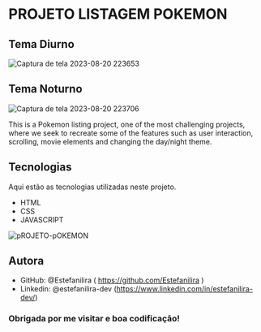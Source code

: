 # PROJETO LISTAGEM POKEMON

## Tema Diurno
![Captura de tela 2023-08-20 223653](https://github.com/Estefanilira/projeto-listagem-pokemon/assets/126111557/e96a9d34-a5d9-473d-bf76-f09fab551694)

## Tema Noturno
![Captura de tela 2023-08-20 223706](https://github.com/Estefanilira/projeto-listagem-pokemon/assets/126111557/19a15e25-6c92-4334-b7f9-47e03867ff3d)


This is a Pokemon listing project, one of the most challenging projects, where we seek to recreate some of the features such as user interaction, scrolling, movie elements and changing the day/night theme. 

## Tecnologias
Aqui estão as tecnologias utilizadas neste projeto.

* HTML
* CSS
* JAVASCRIPT

![pROJETO-pOKEMON](https://github.com/Estefanilira/projeto-listagem-pokemon/assets/126111557/3edb6497-90f9-4829-8e53-a8547eaf6b8d)

 ## Autora

* GitHub: @Estefanilira ( https://github.com/Estefanilira )
* Linkedin: @estefanilira-dev (https://www.linkedin.com/in/estefanilira-dev/)
 
### Obrigada por me visitar e boa codificação!
